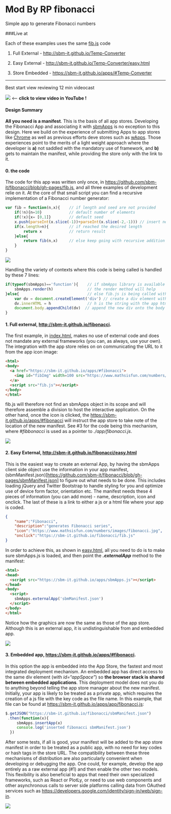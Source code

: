 # Mod By RP fibonacci
Simple app to generate Fibonacci numbers

###Live at

Each of these examples uses the same [fib.js](https://github.com/sbm-it/fibonacci/blob/gh-pages/fib.js) code

1. Full External - http://sbm-it.github.io/Temp-Converter

2. Easy External - http://sbm-it.github.io/Temp-Converter/easy.html

3. Store Embedded - https://sbm-it.github.io/apps/#Temp-Converter

___
Best start view reviewing 12 min videocast

[![](http://img.youtube.com/vi/ZQS3nlZMDzw/default.jpg)](http://www.youtube.com/watch?v=ZQS3nlZMDzw&vq=hd720) <— **click to view video in YouTube !**

#### Design Summary

**All you need is a manifest**. This is the basis of all app stores. Developing the Fibonacci App and associating it with [sbmApps](https://sbm-it.github.io/apps/) is no exception to this design. Here we build on the experience of submitting Apps to app stores like [Chrome](https://chrome.google.com/webstore/developer/dashboard) as well as previous efforts deve stores such as [wApps](https://github.com/wApps/manifest#wapps-all-you-need-is-a-manifest). Those experiences point to the merits of a light weight approach where the developer is **a)** not saddled with the mandatory use of framework, and **b)** gets to maintain the manifest, while providing the store only with the link to it.

#### 0. the code

The code for this app was written only once, in https://github.com/sbm-it/fibonacci/blob/gh-pages/fib.js, and all three examples of development relie on it. At the core of that small script you can find a recursive implementation of a Fibonacci number generator:

```javascript
var fib = function(n,x){	// if length and seed are not provided
	if(!n){n=10}			// default number of elements
    if(!x){x= [0,1]}		// default seed
    x.push(parseInt(x.slice(-1))+parseInt(x.slice(-2,-1))) // insert new element as the sum of the last two
    if(x.length>n){			// if reached the desired length
        return x			// return result
    }else{
        return fib(n,x) 	// else keep going with recursive addition
    }
}
```

![](http://sbm-it.github.io/fibonacci/fib.gif)

Handling the variety of contexts where this code is being called is handled by these 7 lines:

```javascript
if(typeof(sbmApps)=='function'){ 	// if sbmApps library is available to help
	sbmApps.render(h) 				// the render method will help
}else{ 								// else fib.js is being called without any help
    var dv = document.createElement('div') // create a div element with the native method
    dv.innerHTML = h  				// h is the string with the app html
    document.body.appendChild(dv)  // append the new div onto the body
}
```

#### 1. Full external, http://sbm-it.github.io/fibonacci.

The first example, in [index.html](https://github.com/sbm-it/fibonacci/blob/gh-pages/index.html), makes no use of external code and does not mandate any external frameworks (you can, as always, use your own). The integration with the app store relies on on communicating the URL to it from the app icon image:

```html
<html>
<body>
  <a href="https://sbm-it.github.io/apps/#fibonacci">
    <img id="fibImg" width=100 src="https://www.mathsisfun.com/numbers/images/fibonacci.jpg">
  </a>
  <script src="fib.js"></script>
</body>
</html>
```

fib.js will therefore not find an sbmApps object in its scope and will therefore assemble a division to host the interactive application. On the other hand, once the icon is clicked, the https://sbm-it.github.io/apps/#fibonacci will instruct the app store to take note of the location of the new manifest. See #3 for the code being this mechanism, where _#fibbonacci_ is used as a pointer to _./app/fibonacci.js_.

![](http://sbm-it.github.io/fibonacci/snap1.png)


#### 2. Easy External, http://sbm-it.github.io/fibonacci/easy.html

This is the easiest way to create an external App, by having the sbmApps client side object use the information in your app manifest, (sbmManifest.json)[https://github.com/sbm-it/fibonacci/blob/gh-pages/sbmManifest.json] to figure out what needs to be done. This includes loading jQuery and Twitter Bootstrap to handle styling for you and optimize use of device form factor, orientation etc. The manifest needs these 4 pieces of information (you can add more) - name, description, icon and onclick. The last of these is a link to either a js or a html file where your app is coded.

```json
{
    "name":"Fibonacci",
    "description":"generates Fibonacci series",
    "icon":"https://www.mathsisfun.com/numbers/images/fibonacci.jpg",
    "onclick":"https://sbm-it.github.io/fibonacci/fib.js"
}
```

In order to achieve this, as shown in [easy.html](https://github.com/sbm-it/fibonacci/blob/gh-pages/easy.html), all you need to do is to make sure sbmApps.js is loaded, and then point the _**.externalApp**_ method to the manifest:

```html
<html>
<head>
  <script src="https://sbm-it.github.io/apps/sbmApps.js"></script>
</head>
<body>
  <script>
    sbmApps.externalApp('sbmManifest.json')
  </script>
</body>
</html>
```

Notice how the graphics are now the same as those of the app store. Although this is an external app, it is undistinguishable from and embedded app.

![](http://sbm-it.github.io/fibonacci/snap2.png)

#### 3. Embedded app, https://sbm-it.github.io/apps/#fibonacci.

In this option the app is embedded into the App Store, the fastest and most integrated deployment mechanism. An embedded app has direct access to the same div element (with _id=“appSpace”_) so **the browser stack is shared between embedded applications**. This deployment model does not you do to anything beyond telling the app store manager about the new manifest. Initially, your app is likely to be treated as a private app, which requires the creation of a js file with the key code as the file name. In this example, that file can be found at https://sbm-it.github.io/apps/app/fibonacci.js:

```javascript
$.getJSON("https://sbm-it.github.io/fibonacci/sbmManifest.json")
 .then(function(x){
     sbmApps.insertApp(x)
     console.log('inserted fibonacci sbmManifest.json')
  })
```

After some tests, if all is good, your manifest will be added to the app store manifest in order to be treated as a public app, with no need for key codes or hash tags in the store URL. The compatibility between these three mechanisms of distribution are also particularly convenient when developing or debugging the app. One could, for example, develop the app entirely as a raw external app (#1) and then enable the other two models. This flexibility is also beneficial to apps that need their own specialized frameworks, such as React or PlotLy, or need to use web components and other asynchronous calls to server side platforms calling data from OAuthed services such as https://developers.google.com/identity/sign-in/web/sign-in.


![](http://sbm-it.github.io/fibonacci/snap3.png)
